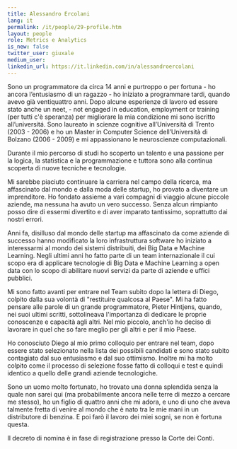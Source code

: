 ```yaml
---
title: Alessandro Ercolani
lang: it
permalink: /it/people/29-profile.htm
layout: people
role: Metrics e Analytics
is_new: false
twitter_user: giuxale
medium_user:
linkedin_url: https://it.linkedin.com/in/alessandroercolani
---
```

Sono un programmatore da circa 14 anni e purtroppo o per fortuna - ho ancora l’entusiasmo di un ragazzo - ho iniziato a programmare tardi, quando avevo già ventiquattro anni. Dopo alcune esperienze di lavoro ed essere stato anche un neet, - not engaged in education, employment or training (per tutti c'è speranza) per migliorare la mia condizione mi sono iscritto all’universitá. Sono laureato in scienze cognitive all’Università di Trento (2003 - 2006) e ho un Master in Computer Science dell’Università di Bolzano (2006 - 2009) e mi appassionano le neuroscienze computazionali.

Durante il mio percorso di studi ho scoperto un talento e una passione per la logica, la statistica e la programmazione e tuttora sono alla continua scoperta di nuove tecniche e tecnologie.

Mi sarebbe piaciuto continuare la  carriera nel campo della ricerca, ma affascinato dal mondo e dalla moda delle startup, ho provato a diventare un imprenditore. Ho fondato assieme a vari compagni di viaggio alcune piccole aziende,  ma nessuna ha avuto un vero successo. Senza alcun rimpianto posso dire di essermi divertito e di aver imparato tantissimo, soprattutto dai nostri errori.  

Anni fa, disilluso dal mondo delle startup ma affascinato da come aziende di successo hanno modificato la loro infrastruttura software ho iniziato a interessarmi al mondo dei sistemi distribuiti, dei Big Data e Machine Learning. Negli ultimi anni ho fatto parte di un team internazionale il cui scopo era di applicare tecnologie di Big Data e Machine Learning a open data con lo scopo di abilitare nuovi servizi da parte di aziende e uffici pubblici.

Mi sono fatto avanti per entrare nel Team subito dopo la lettera di Diego, colpito dalla sua volontà di "restituire qualcosa al Paese". Mi ha fatto pensare alle parole di un grande programmatore, Pieter Hintjens, quando, nei suoi ultimi scritti, sottolineava l'importanza di dedicare le proprie conoscenze e capacità agli altri. Nel mio piccolo, anch'io ho deciso di lavorare in quel che so fare meglio per gli altri e per il mio Paese.

Ho conosciuto Diego al mio primo colloquio per entrare nel team, dopo essere stato selezionato nella lista dei possibili candidati e sono stato subito contagiato dal suo entusiasmo e dal suo ottimismo. Inoltre mi ha molto colpito come il processo di selezione fosse fatto di colloqui e test e quindi identico a quello delle grandi aziende tecnologiche.

Sono un uomo molto fortunato, ho trovato una donna splendida senza la quale non sarei qui (ma probabilmente ancora nelle terre di mezzo a cercare me stesso), ho un figlio di quattro anni che mi adora, e uno di uno che aveva talmente fretta di venire al mondo che è nato tra le mie mani in un distributore di benzina. E poi farò il lavoro dei miei sogni, se non è fortuna questa.

Il decreto di nomina è in fase di registrazione presso la Corte dei Conti.
